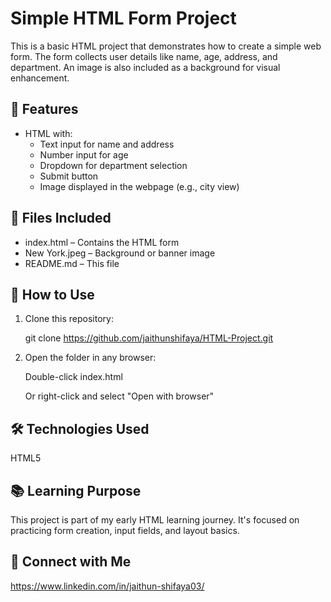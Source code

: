 # Simple HTML Form Project

This is a basic HTML project that demonstrates how to create a simple web form. The form collects user details like name, age, address, and department. An image is also included as a background for visual enhancement.

## 🧠 Features

- HTML with:
  - Text input for name and address
  - Number input for age
  - Dropdown for department selection
  - Submit button
  - Image displayed in the webpage (e.g., city view)

## 📁 Files Included

- index.html – Contains the HTML form  
- New York.jpeg – Background or banner image  
- README.md – This file

## 🚀 How to Use

1. Clone this repository:
  
   git clone https://github.com/jaithunshifaya/HTML-Project.git

   
2. Open the folder in any browser:

   Double-click index.html

   Or right-click and select "Open with browser"

## 🛠️ Technologies Used

HTML5

## 📚 Learning Purpose

This project is part of my early HTML learning journey. It's focused on practicing form creation, input fields, and layout basics.

## 🔗 Connect with Me

https://www.linkedin.com/in/jaithun-shifaya03/
